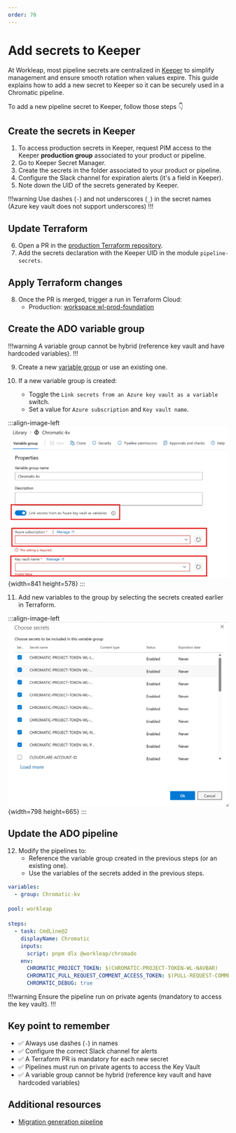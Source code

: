 ```yaml
---
order: 70
---
```


# Add secrets to Keeper

At Workleap, most pipeline secrets are centralized in [Keeper](https://www.keepersecurity.com/) to simplify management and ensure smooth rotation when values expire. This guide explains how to add a new secret to Keeper so it can be securely used in a Chromatic pipeline.

To add a new pipeline secret to Keeper, follow those steps :point_down:

## Create the secrets in Keeper

1. To access production secrets in Keeper, request PIM access to the Keeper **production group** associated to your product or pipeline.
2. Go to Keeper Secret Manager.
3. Create the secrets in the folder associated to your product or pipeline.
4. Configure the Slack channel for expiration alerts (it's a field in Keeper).
5. Note down the UID of the secrets generated by Keeper.

!!!warning
Use dashes (`-`) and not underscores (`_`) in the secret names (Azure key vault does not support underscores)
!!!

## Update Terraform

6. Open a PR in the [production Terraform repository](https://github.com/workleap/wl-terraform-wlplatform/blob/main/workleap/live/prod/foundation/main.tf).
7. Add the secrets declaration with the Keeper UID in the module `pipeline-secrets`.

## Apply Terraform changes

8. Once the PR is merged, trigger a run in Terraform Cloud:
    - Production: [workspace wl-prod-foundation](https://app.terraform.io/app/Workleap/workspaces/wl-prod-foundation)

## Create the ADO variable group

!!!warning
A variable group cannot be hybrid (reference key vault and have hardcoded variables).
!!!

9. Create a new [variable group](https://learn.microsoft.com/en-us/azure/devops/pipelines/process/set-secret-variables?view=azure-devops&tabs=yaml%2Cbash#set-a-secret-variable-in-a-variable-group) or use an existing one.

10. If a new variable group is created:
    - Toggle the `Link secrets from an Azure key vault as a variable` switch.
    - Set a value for `Azure subscription` and `Key vault name`.

:::align-image-left
![](../static/keeper-ado-variable-group.png){width=841 height=578}
:::

11. Add new variables to the group by selecting the secrets created earlier in Terraform.

:::align-image-left
![](../static/keeper-variable-group-secrets.png){width=798 height=665}
:::

## Update the ADO pipeline

12. Modify the pipelines to:
    - Reference the variable group created in the previous steps (or an existing one).
    - Use the variables of the secrets added in the previous steps.

```yaml !#2,4,12,13 chromatic.yml
variables:
  - group: Chromatic-kv

pool: workleap

steps:
  - task: CmdLine@2
    displayName: Chromatic
    inputs:
      script: pnpm dlx @workleap/chromado
    env:
      CHROMATIC_PROJECT_TOKEN: $(CHROMATIC-PROJECT-TOKEN-WL-NAVBAR)
      CHROMATIC_PULL_REQUEST_COMMENT_ACCESS_TOKEN: $(PULL-REQUEST-COMMENT-ACCESS-TOKEN)
      CHROMATIC_DEBUG: true
```

!!!warning
Ensure the pipeline run on private agents (mandatory to access the key vault).
!!!

## Key point to remember

- :white_check_mark: Always use dashes (`-`) in names
- :white_check_mark: Configure the correct Slack channel for alerts
- :white_check_mark: A Terraform PR is mandatory for each new secret
- :white_check_mark: Pipelines must run on private agents to access the Key Vault
- :white_check_mark: A variable group cannot be hybrid (reference key vault and have hardcoded variables)

## Additional resources

- [Migration generation pipeline](https://workleap.atlassian.net/wiki/spaces/TL/pages/5711921209/Migration+Automation#Step-1%3A-Use-the-Migration-Generation-Pipeline)
